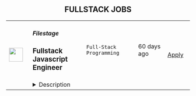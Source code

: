 <div align="center"><h2>FULLSTACK JOBS</h2></div><table><tr>
                <td width="100" height="100" rowspan="2">
                    <img src="https://weworkremotely.com/assets/IsotypeV2-1ebe3dd57673f3e8d02b7490bc0faaef55d6a95d3a4aaf17298bd3ed503ae7fe.svg" width="38px" height="auto">
                </td>
                <td width="300">
                    <h5>Filestage</h5>
                    <h3> Fullstack Javascript Engineer</h3>
                </td>
                <td width="300">
                    <code>Full-Stack Programming</code>
                </td>
                <td width="200">
                <text>60 days ago</text>
                </td>
                <td width="100" rowspan="2">
                <a href="https://weworkremotely.com/remote-jobs/filestage-fullstack-javascript-engineer" align="right" target="_blank">Apply</a>
                </td>
            </tr>
            <tr>
                <td colspan="3">
                <details><summary>Description</summary>
                

<p>
  <strong>Headquarters:</strong> Stuttgart
    <br /><strong>URL:</strong> <a href="https://filestage.io">https://filestage.io</a>
</p>

<h1>About Filestage</h1><div><br></div><div>
<strong>Filestage frees people from chaotic approval processes</strong>, making work more joyful and productive. From large enterprises to independent agencies, our review and approval platform helps teams share, discuss, and approve all their files, all in one place – including documents, designs, images, videos, and audio files.<br><br>
</div><div>
<strong>We're a fully remote team </strong>with people working in home offices, co-working spaces, and coffee shops all over the world. Together, we're on a mission to create a seamless approval process that helps people deliver their best work.<br><br>
</div><div>
<strong>We've raised our Series A and have over half a million users across 500+ companies</strong>, including AB InBev, LG, Havas, GroupM, and Emirates. So if you're looking for a fast-growing startup in a booming market, you've found it!<br><br>
</div><div><br></div><h1>About our Development team</h1><div><br></div><div>
<strong>We are a small team but growing rapidly.</strong> We have grown from a team of 9 members to 19 members in the last year and we are looking to expand further in the coming months.<br><br>
</div><div>
<br><br>
</div><div>
<strong>We use Agile methodologies</strong>, following the <a href="https://www.youtube.com/watch?v=Yvfz4HGtoPc">Spotify structure</a>. Our team is divided into cross functional squads who are fully responsible for a part of our product. Inside the squad we have short meetings to define our goals, share updates and blockers during the week. After each month we have a retrospective to continue to improve our processes.<br><br>
</div><div>
<br><br>
</div><div>
<strong>We take ownership and hold ourselves to high standards.</strong> Developers are involved in the <a href="https://netflixtechblog.com/full-cycle-developers-at-netflix-a08c31f83249">whole software development life cycle</a>. You will write code but also E2E tests, migration scripts or monitor production.<br><br>
</div><div>
<br><br>
</div><div>
<strong>We follow best practices. </strong>Chapter leads coach squad members inspired by books like: <a href="https://pragprog.com/titles/tpp20/the-pragmatic-programmer-20th-anniversary-edition/">The Pragmatic Programmer</a>, <a href="https://www.amazon.com/Extreme-Programming-Explained-Embrace-Change/dp/0321278658">Extreme Programming</a>, <a href="https://www.amazon.com/Philosophy-Software-Design-John-Ousterhout/dp/1732102201">A Philosophy of Software Design</a> or <a href="https://www.amazon.com/DevOps-Handbook-World-Class-Reliability-Organizations/dp/1942788002">The DevOps Handbook</a>.<br><br>
</div><div>
<br><br>
</div><div>
<strong>Our techstack is based on Javascript</strong>. We are using React in the frontend and Node.js with MongoDB in the backend, everything is hosted in AWS.<strong><br><br></strong><br>
</div><h1>What you will be working on as a Software Developer<strong><br></strong><br>
</h1><div>Depending on your interests and skills, you may do more feature work or more purely technical work, but the boundaries are fluid, and people can switch between teams. Every two weeks, you’ll have a private conversation with your manager where you can discuss these topics and more.<br><br>
</div><div>
<br><br>
</div><div>
<strong>Build new product features. </strong>In the last 1 year our team has added many exciting features including <a href="https://help.filestage.io/en/articles/5755452-getting-started-with-the-new-project-dashboard">revamping our project dashboard</a>, allowing users to <a href="https://help.filestage.io/en/articles/5560093-compare-versions-of-a-file-directly-in-the-viewer">compare two versions of a file simultaneously</a> and allowing users to <a href="https://filestage.io/websites/">review live websites</a> on our platform. In the coming year, we are looking forward to building many more exciting features like allowing users to automate their manual processes.<br><br>
</div><div>
<br><br>
</div><div>
<strong>Integrate with 3rd party services. </strong>In the last 1 year we have started<a href="https://filestage.io/integrations/"> integrating our platform with multiple 3rd party services</a> like Asana, Microsoft Teams, etc and built a foundation to create many more integrations. This year we are looking to integrate with Slack, Adobe Premiere Pro and others.<br><br>
</div><div>
<br><br>
</div><div>
<strong>Track down bugs and fix them fast.</strong> There are a lot of moving parts in a SAAS app: frontend, backend, networking and integration with 3rd party services. Tracking down bugs in such an app is not only very exciting but is core to providing an exceptional user experience.<br><br>
</div><div>
<br><br>
</div><div>
<strong>Improve our development process.</strong> We continuously improve our development process by adding new E2E tests to prevent bugs and reduce manual testing, refactoring concepts to reduce complexity, improving our CI/CD pipeline or coming up with new ideas to improve developer workflow.<br><br>
</div><div><br></div><h1>Life at Filestage</h1><div><br></div><div>We believe people are more productive when they can choose their own schedule. So we’re proud to offer fully-remote roles that give you the perfect balance between work and life.<br><br>
</div><div>Here are some of the benefits you can look forward to at Filestage:<br><br>
</div><ul>
<li>
<strong>Work from where you’re happiest and enjoy a flexible schedule. </strong>We’ve been fully remote from the start, giving you the opportunity to meet people all over the world and broaden your horizons.<ul><li>For this role, we’re looking for someone <strong>who can have at least 4hrs </strong>of time overlap with European working hours (9:00AM to 6:00 PM CET).<br><br>
</li></ul>
</li>
<li>
<strong>Meet up in real life. </strong>We all travel together at least once a year at our team retreat to have fun and get to know each other.<br><br>
</li>
<li>
<strong>Enjoy a strong team culture</strong>. We’re a group of knowledge seekers, reflective thinkers, clear communicators, goal owners, problem solvers, and team players. These are the values we strive for to help us achieve our mission.<br><br>
</li>
<li>
<strong>Join a happy team.</strong> We’ve been rated five stars on Glassdoor by our lovely team. <a href="https://www.glassdoor.co.uk/Reviews/Filestage-Reviews-E2536549.htm">You can take a look at our reviews here</a>.<br><br>
</li>
<li>
<strong>Create a workspace that suits you. </strong>You’ll get a €1,500 budget for hardware, as well €500 for home office to buy whatever you need to do your best work – including a computer, webcam, or standing desk.<br><br>
</li>
<li>
<strong>Get 36 days of paid holidays.</strong> Plenty of time for city breaks, summer escapes, and everything in between. You’ll also get a half-day on your birthday to give you a chance to celebrate!<br><br>
</li>
<li>
<strong>Continue to grow and develop your career. </strong>We care about your development and want you to be able to learn new things! After six months in the company, you’ll get a budget to be able to use for personal development.<br><br>
</li>
<li>
<strong>Make your voice heard.</strong> We trust our team members to make the best decisions to achieve their goals, so you won’t have to put up with micromanagers here.<br><br>
</li>
<li>
<strong>Say goodbye to pointless meetings.</strong> We practice what we preach when it comes to productivity, so you can expect flat hierarchies, fast iterations, and no bullshit meetings.<br><br>
</li>
</ul><h1><strong>What you’ll bring to the role</strong></h1><div>You have 1+ years of experience working as a Fullstack Javascript Developer on a sophisticated SPA. Now you’re looking for an exciting opportunity that will revolutionize the way people work in the new remote-first world and which will challenge you to learn and explore new technologies.<br><br>
</div><div>Here are some of the things we’d like to see from you:<br><br>
</div><ul>
<li>
<strong>You’re passionate about software development. </strong>You hold yourself to a high coding standard and write code that’s reliable, performs well and is easy to understand.<br><br>
</li>
<li>
<strong>You’re comfortable with the MERN stack. </strong>You’re fluent with Node.js, Express, MongoDB and React, as well as the staples of full-stack development: HTTP, HTML, JavaScript, and CSS.<br><br>
</li>
<li>
<strong>You turn designs into technical concepts.</strong> You can translate complex UI/UX design into technical concepts for new features. You know how to make a solid action plan and execute on it with your team.<br><br>
</li>
<li>
<strong>You’re a problem solver.</strong> If that means forking a dependency to fix a bug, that’s what you do. If it means studying how color spaces work to guarantee color accuracy, so be it. If you find a concept that needs refactoring, you don’t ignore it.<br><br>
</li>
<li>
<strong>You work well with lots of questions and few answers. </strong>No problem is too big or too hard. You’re at your most productive when ambitious goals are clearly set and you can choose your own path to reach them.<br><br>
</li>
<li>
<strong>You’re hungry to learn.</strong> You roll your sleeves up to get things done. You strive to continuously improve, iterate and integrate what you learn.<br><br>
</li>
<li>
<strong>You manage scope and expectations.</strong> You have experience in collaborating with product partners like product management and product design<br><br>
</li>
<li>
<strong>You’re a strong communicator. </strong>You have experience collaborating with a distributed team.<br><br>
</li>
</ul>

<p><strong>To apply:</strong> <a href="https://weworkremotely.com/remote-jobs/filestage-fullstack-javascript-engineer">https://weworkremotely.com/remote-jobs/filestage-fullstack-javascript-engineer</a></p>

                </details>
                </td>
            </tr>,<tr>
                <td width="100" height="100" rowspan="2">
                    <img src="https://remotive.com/job/1224255/logo" width="38px" height="auto">
                </td>
                <td width="300">
                    <h5>Discourse</h5>
                    <h3>Full Stack Engineer - Customer Solutions Team</h3>
                </td>
                <td width="300">
                    <code>developer,javascript,rails,ruby</code>
                </td>
                <td width="200">
                <text>14 days ago</text>
                </td>
                <td width="100" rowspan="2">
                <a href="https://remotive.com/remote-jobs/software-dev/full-stack-engineer-customer-solutions-team-1224255" align="right" target="_blank">Apply</a>
                </td>
            </tr>
            <tr>
                <td colspan="3">
                <details><summary>Description</summary>
                <div class="h5"><em>Salary dependent on location and experience</em></div>
<p class="h1"> </p>
<p class="h1"><!--block-->About the job</p>
<p>You will work closely with some of Discourse’s largest clients to help them with their extensive customizations. You will also be contributing to Discourse’s core product and official plugins.</p>
<p><!--block--><br>Responsibilities include:<br><br></p>
<ul>
<li><!--block-->Communicate daily with clients and work with them to agree on work priorities</li>
<li><!--block-->Implement and document client features</li>
<li><!--block-->Discuss and decide with internal Discourse teams whether features are appropriate in core, or in client plugins</li>
<li><!--block-->Maintain client-specific features against latest core versions</li>
<li><!--block-->Highlight new critical core features to high-profile clients</li>
<li><!--block-->Schedule and deploy patches and upgrades</li>
</ul>
<p><!--block--><br><strong>About you</strong></p>
<p><!--block--></p>
<ul>
<li>You are an experienced full stack developer who has an interest in proposing and providing direct solutions to aid in customer success. You have excellent written and verbal communication skills and are comfortable working in a fully remote team.</li>
<li>You should be excited about customizing open-source solutions to fit a customer’s requirements.</li>
<li>You have Ruby, Rails and JavaScript experience; Discourse applicants usually complete a paid trial project prior to joining the team.</li>
<li>You should be kind to your co-workers. We believe in a welcoming workplace where people from different backgrounds and cultures work together to create something great.</li>
</ul>
<p> </p>
<p><!--block--><br><strong>About us</strong><br><br></p>
<p>There are many benefits to working at Discourse including a flexible work schedule, 5 weeks of holiday per year, funding for a co-working space, and more! <a href="https://www.discourse.org/team#benefits" rel="nofollow">Learn more</a>.<br><br></p>
<p><!--block--><br><strong>How to Apply</strong></p>
<p><!--block--><br>Please send a detailed cover letter along with your resume to <a href="mailto:jobs+wwr@discourse.org" rel="nofollow">jobs+wwr@discourse.org</a><br><br></p>
<!--block-->
<p><br><br></p>
<img src="https://remotive.com/job/track/1224255/blank.gif?source=public_api" alt=""/>
                </details>
                </td>
            </tr></table>